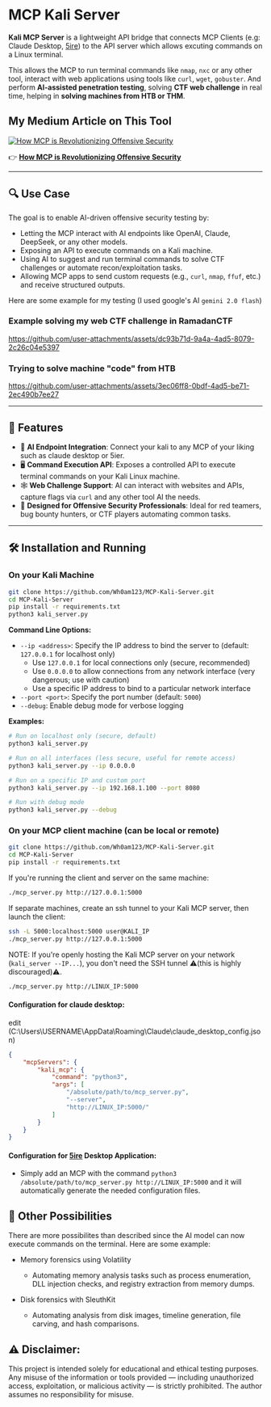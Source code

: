 # MCP Kali Server

**Kali MCP Server** is a lightweight API bridge that connects MCP Clients (e.g: Claude Desktop, [5ire](https://github.com/nanbingxyz/5ire)) to the API server which allows excuting commands on a Linux terminal.

This allows the MCP to run terminal commands like `nmap`, `nxc` or any other tool, interact with web applications using tools like `curl`, `wget`, `gobuster`. 
 And perform **AI-assisted penetration testing**, solving **CTF web challenge** in real time, helping in **solving machines from HTB or THM**.

## My Medium Article on This Tool

[![How MCP is Revolutionizing Offensive Security](https://miro.medium.com/v2/resize:fit:828/format:webp/1*g4h-mIpPEHpq_H63W7Emsg.png)](https://yousofnahya.medium.com/how-mcp-is-revolutionizing-offensive-security-93b2442a5096)

👉 [**How MCP is Revolutionizing Offensive Security**](https://yousofnahya.medium.com/how-mcp-is-revolutionizing-offensive-security-93b2442a5096)

---

## 🔍 Use Case

The goal is to enable AI-driven offensive security testing by:

- Letting the MCP interact with AI endpoints like OpenAI, Claude, DeepSeek, or any other models.
- Exposing an API to execute commands on a Kali machine.
- Using AI to suggest and run terminal commands to solve CTF challenges or automate recon/exploitation tasks.
- Allowing MCP apps to send custom requests (e.g., `curl`, `nmap`, `ffuf`, etc.) and receive structured outputs.

Here are some example for my testing (I used google's AI `gemini 2.0 flash`)

### Example solving my web CTF challenge in RamadanCTF
https://github.com/user-attachments/assets/dc93b71d-9a4a-4ad5-8079-2c26c04e5397

### Trying to solve machine "code" from HTB
https://github.com/user-attachments/assets/3ec06ff8-0bdf-4ad5-be71-2ec490b7ee27


---

## 🚀 Features

- 🧠 **AI Endpoint Integration**: Connect your kali to any MCP of your liking such as claude desktop or 5ier.
- 🖥️ **Command Execution API**: Exposes a controlled API to execute terminal commands on your Kali Linux machine.
- 🕸️ **Web Challenge Support**: AI can interact with websites and APIs, capture flags via `curl` and any other tool AI the needs.
- 🔐 **Designed for Offensive Security Professionals**: Ideal for red teamers, bug bounty hunters, or CTF players automating common tasks.

---

## 🛠️ Installation and Running

### On your Kali Machine
```bash
git clone https://github.com/Wh0am123/MCP-Kali-Server.git
cd MCP-Kali-Server
pip install -r requirements.txt
python3 kali_server.py
```

**Command Line Options:**
- `--ip <address>`: Specify the IP address to bind the server to (default: `127.0.0.1` for localhost only)
  - Use `127.0.0.1` for local connections only (secure, recommended)
  - Use `0.0.0.0` to allow connections from any network interface (very dangerous; use with caution)
  - Use a specific IP address to bind to a particular network interface
- `--port <port>`: Specify the port number (default: `5000`)
- `--debug`: Enable debug mode for verbose logging

**Examples:**
```bash
# Run on localhost only (secure, default)
python3 kali_server.py

# Run on all interfaces (less secure, useful for remote access)
python3 kali_server.py --ip 0.0.0.0

# Run on a specific IP and custom port
python3 kali_server.py --ip 192.168.1.100 --port 8080

# Run with debug mode
python3 kali_server.py --debug
```

### On your MCP client machine (can be local or remote)

```bash
git clone https://github.com/Wh0am123/MCP-Kali-Server.git
cd MCP-Kali-Server
pip install -r requirements.txt
```

If you're running the client and server on the same machine:

```bash
./mcp_server.py http://127.0.0.1:5000
```

If separate machines, create an ssh tunnel to your Kali MCP server, then launch the client:

```bash
ssh -L 5000:localhost:5000 user@KALI_IP
./mcp_server.py http://127.0.0.1:5000
```

NOTE: If you're openly hosting the Kali MCP server on your network (`kali_server --IP...`), you don't need the SSH tunnel ⚠️(this is highly discouraged)⚠️.

```bash
./mcp_server.py http://LINUX_IP:5000
```

#### Configuration for claude desktop:
edit (C:\Users\USERNAME\AppData\Roaming\Claude\claude_desktop_config.json)

```json
{
    "mcpServers": {
        "kali_mcp": {
            "command": "python3",
            "args": [
                "/absolute/path/to/mcp_server.py",
                "--server",
                "http://LINUX_IP:5000/"
            ]
        }
    }
}
```

#### Configuration for [5ire](https://github.com/nanbingxyz/5ire) Desktop Application:
- Simply add an MCP with the command `python3 /absolute/path/to/mcp_server.py http://LINUX_IP:5000` and it will automatically generate the needed configuration files.

## 🔮 Other Possibilities

There are more possibilites than described since the AI model can now execute commands on the terminal. Here are some example:

- Memory forensics using Volatility
  - Automating memory analysis tasks such as process enumeration, DLL injection checks, and registry extraction from memory dumps.

- Disk forensics with SleuthKit
  - Automating analysis from disk images, timeline generation, file carving, and hash comparisons.


## ⚠️ Disclaimer:
This project is intended solely for educational and ethical testing purposes. Any misuse of the information or tools provided — including unauthorized access, exploitation, or malicious activity — is strictly prohibited.
The author assumes no responsibility for misuse.
